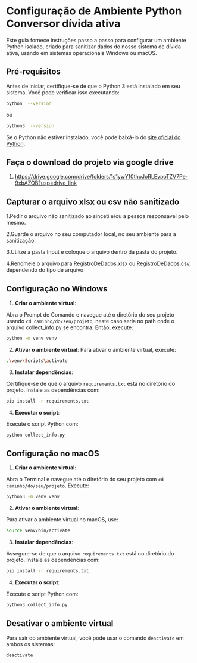 
# Configuração de Ambiente Python Conversor dívida ativa

Este guia fornece instruções passo a passo para configurar um ambiente Python isolado, criado para sanitizar dados do nosso sistema de dívida ativa, usando em sistemas operacionais Windows ou macOS.

## Pré-requisitos

Antes de iniciar, certifique-se de que o Python 3 está instalado em seu sistema. Você pode verificar isso executando:

```bash
python  --version
```

ou

```bash
python3  --version
```

Se o Python não estiver instalado, você pode baixá-lo do [site oficial do Python](https://www.python.org/downloads/).

## Faça o download do projeto via google drive

1. <https://drive.google.com/drive/folders/1s1ywYf0thoJoRLEvpoTZV7Pe-9xbAZOB?usp=drive_link>

## Capturar o arquivo xlsx ou csv não sanitizado

1.Pedir o arquivo não sanitizado ao sinceti e/ou a pessoa responsável pelo mesmo.

2.Guarde o arquivo no seu computador local, no seu ambiente para a sanitização.

3.Utilize a pasta Input e coloque o arquivo dentro da pasta do projeto.

4.Renomeie o arquivo para RegistroDeDados.xlsx ou RegistroDeDados.csv, dependendo do tipo de arquivo

## Configuração no Windows

1. **Criar o ambiente virtual**:

Abra o Prompt de Comando e navegue até o diretório do seu projeto usando `cd caminho/do/seu/projeto`, neste caso seria no path onde o arquivo collect_info.py se encontra. Então, execute:

```bash
python -m venv venv
```

2. **Ativar o ambiente virtual**:
Para ativar o ambiente virtual, execute:

```bash
.\venv\Scripts\activate
```

3. **Instalar dependências**:

Certifique-se de que o arquivo `requirements.txt` está no diretório do projeto. Instale as dependências com:

```bash
pip install -r requirements.txt
```

4. **Executar o script**:

Execute o script Python com:

```bash
python collect_info.py
```

## Configuração no macOS

1. **Criar o ambiente virtual**:

Abra o Terminal e navegue até o diretório do seu projeto com `cd caminho/do/seu/projeto`. Execute:

```bash
python3 -m venv venv
```

2. **Ativar o ambiente virtual**:

Para ativar o ambiente virtual no macOS, use:

```bash
source venv/bin/activate
```

3. **Instalar dependências**:

Assegure-se de que o arquivo `requirements.txt` está no diretório do projeto. Instale as dependências com:

```bash
pip install -r requirements.txt
```

4. **Executar o script**:

Execute o script Python com:

```bash
python3 collect_info.py
```

## Desativar o ambiente virtual

Para sair do ambiente virtual, você pode usar o comando `deactivate` em ambos os sistemas:

```bash
deactivate
```
